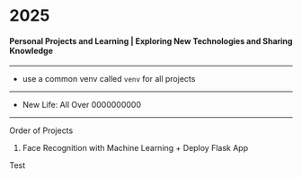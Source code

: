 # 2025
#### Personal Projects and Learning | Exploring New Technologies and Sharing Knowledge

---

- use a common venv called `venv` for all projects

--- 

- New Life: All Over 0000000000

---
Order of Projects

1. Face Recognition with Machine Learning + Deploy Flask App


Test
